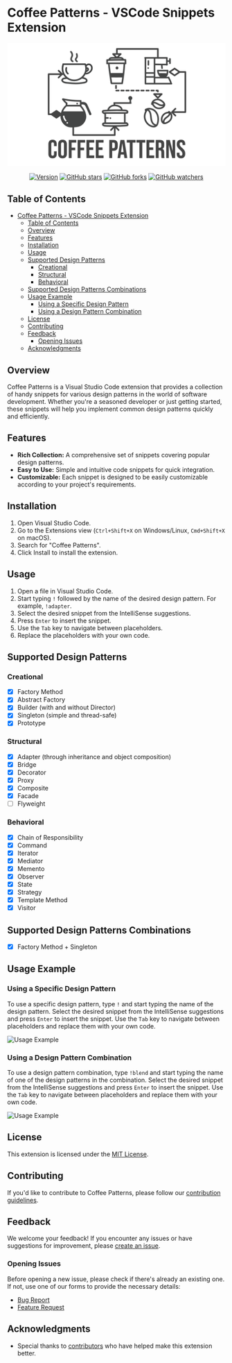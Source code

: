 # Coffee Patterns - VSCode Snippets Extension

<div align="center">
  <img src="https://github.com/shahafashash/coffee-patterns/blob/development/images/logo.png" alt="Coffee Patterns Logo" width="800">
</div>

<div align="center">

[![Version](https://img.shields.io/github/v/release/shahafashash/coffee-patterns.svg??style=flat-square&label=Version)](https://github.com/shahafashash/coffee-patterns/releases)
[![GitHub stars](https://img.shields.io/github/stars/shahafashash/coffee-patterns.svg?style=flat-square&label=Stars)](https://github.com/shahafashash/coffee-patterns)
[![GitHub forks](https://img.shields.io/github/forks/shahafashash/coffee-patterns.svg?style=flat-square&label=Forks)](https://github.com/shahafashash/coffee-patterns/network/members)
[![GitHub watchers](https://img.shields.io/github/watchers/shahafashash/coffee-patterns.svg?style=flat-square&label=Watchers)](https://github.com/shahafashash/coffee-patterns/watchers)

</div>

## Table of Contents <a name="table-of-contents"></a>
- [Coffee Patterns - VSCode Snippets Extension](#coffee-patterns---vscode-snippets-extension)
  - [Table of Contents ](#table-of-contents-)
  - [Overview ](#overview-)
  - [Features ](#features-)
  - [Installation ](#installation-)
  - [Usage ](#usage-)
  - [Supported Design Patterns ](#supported-design-patterns-)
    - [Creational ](#creational-)
    - [Structural ](#structural-)
    - [Behavioral ](#behavioral-)
  - [Supported Design Patterns Combinations ](#supported-design-patterns-combinations-)
  - [Usage Example ](#usage-example-)
    - [Using a Specific Design Pattern ](#using-a-specific-design-pattern-)
    - [Using a Design Pattern Combination ](#using-a-design-pattern-combination-)
  - [License ](#license-)
  - [Contributing ](#contributing-)
  - [Feedback ](#feedback-)
    - [Opening Issues](#opening-issues)
  - [Acknowledgments ](#acknowledgments-)

## Overview <a name="overview"></a>

Coffee Patterns is a Visual Studio Code extension that provides a collection of handy snippets for various design patterns in the world of software development. Whether you're a seasoned developer or just getting started, these snippets will help you implement common design patterns quickly and efficiently.

## Features <a name="features"></a>

- **Rich Collection:** A comprehensive set of snippets covering popular design patterns.
- **Easy to Use:** Simple and intuitive code snippets for quick integration.
- **Customizable:** Each snippet is designed to be easily customizable according to your project's requirements.

## Installation <a name="installation"></a>

1. Open Visual Studio Code.
2. Go to the Extensions view (`Ctrl+Shift+X` on Windows/Linux, `Cmd+Shift+X` on macOS).
3. Search for "Coffee Patterns".
4. Click Install to install the extension.

## Usage <a name="usage"></a>

1. Open a file in Visual Studio Code.
2. Start typing `!` followed by the name of the desired design pattern. For example, `!adapter`.
3. Select the desired snippet from the IntelliSense suggestions.
4. Press `Enter` to insert the snippet.
5. Use the `Tab` key to navigate between placeholders.
6. Replace the placeholders with your own code.

## Supported Design Patterns <a name="supported-design-patterns"></a>
### Creational <a name="creational"></a>
- [x] Factory Method
- [x] Abstract Factory
- [x] Builder (with and without Director)
- [x] Singleton (simple and thread-safe)
- [x] Prototype
### Structural <a name="structural"></a>
- [x] Adapter (through inheritance and object composition)
- [x] Bridge
- [x] Decorator
- [x] Proxy
- [x] Composite
- [x] Facade
- [ ] Flyweight
### Behavioral <a name="behavioral"></a>
- [x] Chain of Responsibility
- [x] Command
- [x] Iterator
- [x] Mediator
- [x] Memento
- [x] Observer
- [x] State
- [x] Strategy
- [x] Template Method
- [x] Visitor

## Supported Design Patterns Combinations <a name="supported-design-patterns-combinations"></a>
- [x] Factory Method + Singleton

## Usage Example <a name="usage-example"></a>
### Using a Specific Design Pattern <a name="using-a-specific-design-pattern"></a>
To use a specific design pattern, type `!` and start typing the name of the design pattern. Select the desired snippet from the IntelliSense suggestions and press `Enter` to insert the snippet. Use the `Tab` key to navigate between placeholders and replace them with your own code.

![Usage Example](url/to/your/usage/example.png)

### Using a Design Pattern Combination <a name="using-a-design-pattern-combination"></a>
To use a design pattern combination, type `!blend` and start typing the name of one of the design patterns in the combination. Select the desired snippet from the IntelliSense suggestions and press `Enter` to insert the snippet. Use the `Tab` key to navigate between placeholders and replace them with your own code.

![Usage Example](url/to/your/usage/example2.png)


## License <a name="license"></a>

This extension is licensed under the [MIT License](LICENSE).

## Contributing <a name="contributing"></a>

If you'd like to contribute to Coffee Patterns, please follow our [contribution guidelines](CONTRIBUTING.md).

## Feedback <a name="feedback"></a>

We welcome your feedback! If you encounter any issues or have suggestions for improvement, please [create an issue](https://github.com/shahafashash/coffee-patterns/issues).

### Opening Issues

Before opening a new issue, please check if there's already an existing one. If not, use one of our forms to provide the necessary details:

- [Bug Report](https://github.com/shahafashash/coffee-patterns/issues/new?assignees=&labels=bug%2Ctriage&projects=&template=bug_report.yml&title=%5BBUG%5D%3A+)
- [Feature Request](https://github.com/shahafashash/coffee-patterns/issues/new?assignees=&labels=feature%2Ctriage&projects=&template=feature_request.yml&title=%5BFEATURE+REQUEST%5D%3A+)

## Acknowledgments <a name="acknowledgments"></a>

- Special thanks to [contributors](https://github.com/shahafashash/coffee-patterns/graphs/contributors) who have helped make this extension better.
